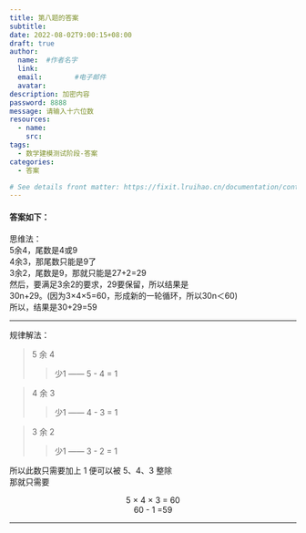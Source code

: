```yaml
---
title: 第八题的答案
subtitle:
date: 2022-08-02T9:00:15+08:00
draft: true
author:
  name:  #作者名字
  link:
  email:        #电子邮件
  avatar:
description: 加密内容
password: 8888
message: 请输入十六位数
resources:
  - name: 
    src: 
tags:
  - 数学建模测试阶段-答案
categories:
  - 答案

# See details front matter: https://fixit.lruihao.cn/documentation/content-management/introduction/#front-matter
---
```


#### 答案如下：
思维法：  
5余4，尾数是4或9  
4余3，那尾数只能是9了  
3余2，尾数是9，那就只能是27+2=29  
然后，要满足3余2的要求，29要保留，所以结果是  
30n+29。(因为3×4×5=60，形成新的一轮循环，所以30n＜60)  
所以，结果是30+29=59  
***
规律解法：  
> 5 余 4   
>> 少1 —— 5 - 4 = 1  

> 4 余 3  
>> 少1 —— 4 - 3 = 1  

> 3 余 2  
>> 少1 —— 3 - 2 = 1    

所以此数只需要加上 1 便可以被 5、4、3 整除  
那就只需要  <center> 5 × 4 × 3 = 60 <center>
            <center> 60 - 1 =59 <center>
***

<!--more-->
